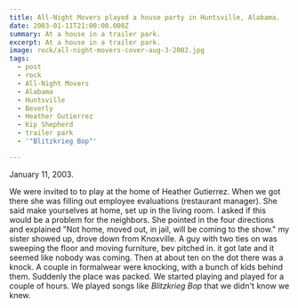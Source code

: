 ```yaml
---
title: All-Night Movers played a house party in Huntsville, Alabama.
date: 2003-01-11T21:00:00.000Z
summary: At a house in a trailer park.
excerpt: At a house in a trailer park.
image: rock/all-night-movers-cover-aug-3-2002.jpg
tags:
  - post
  - rock
  - All-Night Movers
  - Alabama
  - Huntsville
  - Beverly
  - Heather Gutierrez
  - Kip Shepherd
  - trailer park
  - '"Blitzkrieg Bop"'

---
```


January 11, 2003.

We were invited to to play at the home of Heather Gutierrez. When we got there she was filling out employee evaluations (restaurant manager). She said make yourselves at home, set up in the living room. I asked if this would be a problem for the neighbors. She pointed in the four directions and explained "Not home, moved out, in jail, will be coming to the show." my sister showed up, drove down from Knoxville. A guy with two ties on was sweeping the floor and moving furniture, bev pitched in. it got late and it seemed like nobody was coming. Then at about ten on the dot there was a knock. A couple in formalwear were knocking, with a bunch of kids behind them. Suddenly the place was packed. We started playing and played for a couple of hours. We played songs like _Blitzkrieg Bop_ that we didn't know we knew.